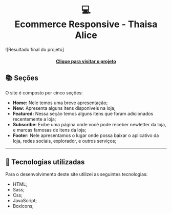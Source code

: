 <h1 align="center">
  💻<br>Ecommerce Responsive - Thaisa Alice
</h1>

![Resultado final do projeto]

<h4 align="center"><a href="https://warmercolor.github.io/responsive-ecommerce-sara/">Clique para visitar o projeto</a></h4>

## 📚 Seções

O site é composto por cinco seções:

- **Home:** Nele temos uma breve apresentação;
- **New:** Apresenta alguns itens disponiveis na loja;
- **Featured:** Nessa seção temos alguns itens que foram adicionados recentemente a loja;
- **Subscribe:** Exibe uma página onde você pode receber newletter da loja, e marcas famosas de itens da loja;
- **Footer:** Nele apresentamos o lugar onde possa baixar o aplicativo da loja, redes sociais, explorador, e outros serviços;

---

## 💼 Tecnologias utilizadas

Para o desenvolvimento deste site utilizei as seguintes tecnologias:

- HTML;
- Sass;
- Css;
- JavaScript;
- Boxicons;
